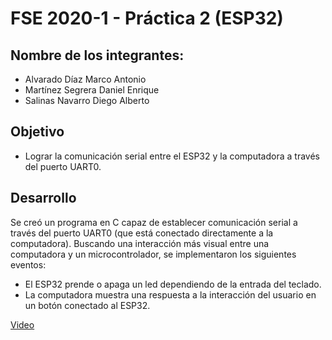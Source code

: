 # FSE 2020-1 - Práctica 2 (ESP32)

## Nombre de los integrantes:
* Alvarado Díaz Marco Antonio
* Martínez Segrera Daniel Enrique
* Salinas Navarro Diego Alberto

## Objetivo
* Lograr la comunicación serial entre el ESP32 y la computadora a través del puerto UART0.

## Desarrollo
Se creó un programa en C capaz de establecer comunicación serial a través del puerto UART0 (que está conectado directamente a la computadora). Buscando una interacción más visual entre una computadora y un microcontrolador, se implementaron los siguientes eventos:
* El ESP32 prende o apaga un led dependiendo de la entrada del teclado.
* La computadora muestra una respuesta a la interacción del usuario en un botón conectado al ESP32.

[Video](https://www.youtube.com/watch?v=ymJQBChiaE4)
